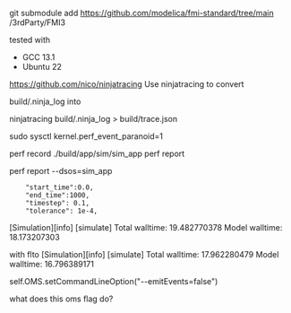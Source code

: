 
git submodule add https://github.com/modelica/fmi-standard/tree/main /3rdParty/FMI3


tested with 
- GCC 13.1
- Ubuntu 22


https://github.com/nico/ninjatracing
Use ninjatracing to convert 

build/.ninja_log into 

ninjatracing build/.ninja_log > build/trace.json



sudo sysctl kernel.perf_event_paranoid=1


perf record ./build/app/sim/sim_app
perf report


perf report --dsos=sim_app 



        "start_time":0.0,
        "end_time":1000,
        "timestep": 0.1,
        "tolerance": 1e-4,


[Simulation][info] [simulate] Total walltime: 19.482770378 Model walltime: 18.173207303

with flto
[Simulation][info] [simulate] Total walltime: 17.962280479 Model walltime: 16.796389171


self.OMS.setCommandLineOption("--emitEvents=false")

what does this oms flag do?